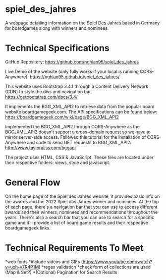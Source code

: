 # spiel_des_jahres
A webpage detailing information on the Spiel Des Jahres based in Germany for boardgames along with winners and nominees.

# Technical Specifications
GitHub Repository:
https://github.com/nghian95/spiel_des_jahres

Live Demo of the website (only fully works if your local is running CORS-Anywhere):
https://nghian95.github.io/spiel_des_jahres/

This website uses Bootstrap 3.4.1 through a Content Delivery Network (CDN) to style the divs and navigation bar.
https://getbootstrap.com/docs/3.4/

It implements the BGG_XML_API2 to retrieve data from the popular board website boardgamegeek.com. The API specifications can be found below:
https://boardgamegeek.com/wiki/page/BGG_XML_API2

Implemented the BGG_XML_API2 through CORS-Anywhere as the BGG_XML_API2 doesn't support a cross-domain request so we have to mirror server-side access.
Followed this tutorial for the installation of CORS-Anywhere and code to send GET requests to BGG_XML_API2:
http://www.tayloraliss.com/bggapi

The project uses HTML, CSS & JavaScript. These files are located under their respective folders: views, style and javascript.

# General Flow
On the home page of the Spiel des Jahres website, it provides basic info on the awards and the 2022 Spiel das Jahres winner and nominees.
At the top of each page, there's a navigation bar that you can use to access different awards and their winners, nominees and recommendations throughout the years.
There's also a search bar that you can use to search for a specific game and it'll provide a list of board game results and their respective boardgamegeek links.

# Technical Requirements To Meet
*web fonts
*include videos and GIFs (https://www.youtube.com/watch?v=uxh-v7R4P1M)
*regex validation
*check form of collections are used (Map & Set?)
*(Optional) Pagination for Search Results

